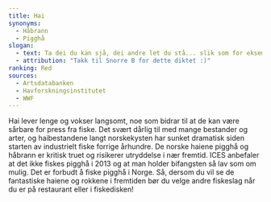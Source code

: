 ```yaml
---
title: Hai
synonyms: 
  - Håbrann
  - Pigghå
slogan: 
  - text: Ta dei du kan sjå, dei andre let du stå... slik som for eksempel pigghå. Men om han skulle bite på så lat han gå, for der er så stekje få.
  - attribution: "Takk til Snorre B for dette diktet :)"
ranking: Red
sources: 
  - Artsdatabanken
  - Havforskningsinstitutet
  - WWF
---
```

Hai lever lenge og vokser langsomt, noe som bidrar til at de kan være sårbare for press fra fiske. Det svært dårlig til med mange bestander og arter, og haibestandene langt norskekysten har sunket dramatisk siden starten av industrielt fiske forrige århundre. De norske haiene pigghå og håbrann er kritisk truet og risikerer utryddelse i nær fremtid. ICES anbefaler at det ikke fiskes pigghå i 2013 og at man holder bifangsten så lav som om mulig. Det er forbudt å fiske pigghå i Norge. Så, dersom du vil se de fantastiske haiene og rokkene i fremtiden bør du velge andre fiskeslag når du er på restaurant eller i fiskedisken!

